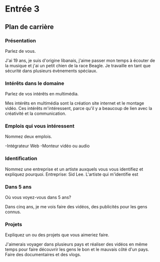 # Entrée 3
## Plan de carrière

### Présentation
Parlez de vous. 

J'ai 19 ans, je suis d'origine libanais, j'aime passer mon temps à écouter de la musique et j'ai un petit chien de la race Beagle. Je travaille en tant que sécurité dans plusieurs évènements spéciaux. 
### Intérêts dans le domaine
Parlez de vos intérêts en multimédia. 

Mes intérêts en multimédia sont la création site internet et le montage vidéo. Ces intérêts m'intéressent, parce qu'il y a beaucoup de lien avec la créativité et la communication.
### Emplois qui vous intéressent
Nommez deux emplois.

-Intégrateur Web
-Monteur vidéo ou audio
### Identification
Nommez une entreprise et un artiste auxquels vous vous identifiez et expliquez pourquoi. 
Entreprise: Sid Lee. L'artiste qui m'identifie est  
### Dans 5 ans
Où vous voyez-vous dans 5 ans? 

  Dans cinq ans, je me vois faire des vidéos, des publicités pour les gens connus. 
### Projets
Expliquez un ou des projets que vous aimeriez faire. 

J'aimerais voyager dans plusieurs pays et réaliser des vidéos en même temps pour faire découvrir les gens le bon et le mauvais côté d'un pays. Faire des documentaires et des vlogs. 
